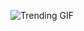 
<!-- GIF_SECTION -->
![Trending GIF](https://media1.giphy.com/media/v1.Y2lkPThiYjIxNzcyajF1MWg1b3IwMXEyOW4wdWJ2aWRsMnp4Z3A2M245c3NsczRkODAxMCZlcD12MV9naWZzX3NlYXJjaCZjdD1n/hXddB04gkpgBoxApfh/giphy.gif)
<!-- END_GIF_SECTION -->
